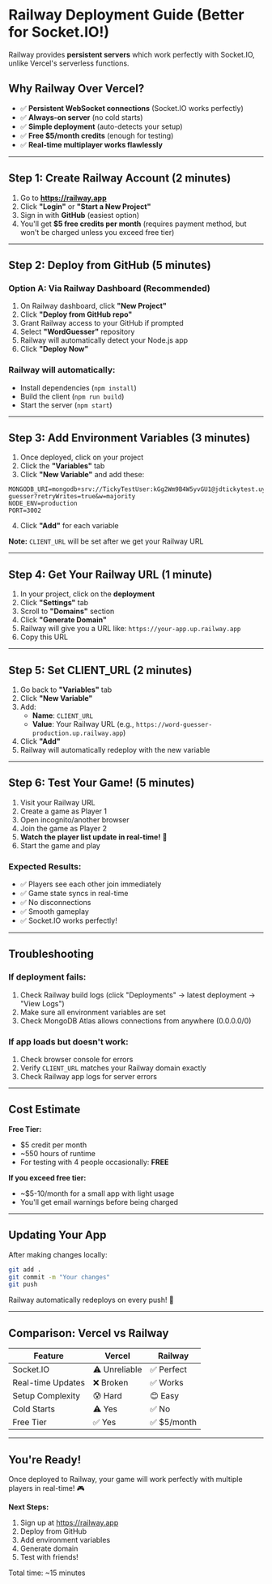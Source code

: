 # Railway Deployment Guide (Better for Socket.IO!)

Railway provides **persistent servers** which work perfectly with Socket.IO, unlike Vercel's serverless functions.

## Why Railway Over Vercel?
- ✅ **Persistent WebSocket connections** (Socket.IO works perfectly)
- ✅ **Always-on server** (no cold starts)
- ✅ **Simple deployment** (auto-detects your setup)
- ✅ **Free $5/month credits** (enough for testing)
- ✅ **Real-time multiplayer works flawlessly**

---

## Step 1: Create Railway Account (2 minutes)

1. Go to **https://railway.app**
2. Click **"Login"** or **"Start a New Project"**
3. Sign in with **GitHub** (easiest option)
4. You'll get **$5 free credits per month** (requires payment method, but won't be charged unless you exceed free tier)

---

## Step 2: Deploy from GitHub (5 minutes)

### Option A: Via Railway Dashboard (Recommended)

1. On Railway dashboard, click **"New Project"**
2. Click **"Deploy from GitHub repo"**
3. Grant Railway access to your GitHub if prompted
4. Select **"WordGuesser"** repository
5. Railway will automatically detect your Node.js app
6. Click **"Deploy Now"**

### Railway will automatically:
- Install dependencies (`npm install`)
- Build the client (`npm run build`)
- Start the server (`npm start`)

---

## Step 3: Add Environment Variables (3 minutes)

1. Once deployed, click on your project
2. Click the **"Variables"** tab
3. Click **"New Variable"** and add these:

```
MONGODB_URI=mongodb+srv://TickyTestUser:kGg2Wm9B4W5yvGU1@jdtickytest.uybysp2.mongodb.net/word-guesser?retryWrites=true&w=majority
NODE_ENV=production
PORT=3002
```

4. Click **"Add"** for each variable

**Note:** `CLIENT_URL` will be set after we get your Railway URL

---

## Step 4: Get Your Railway URL (1 minute)

1. In your project, click on the **deployment**
2. Click **"Settings"** tab
3. Scroll to **"Domains"** section
4. Click **"Generate Domain"**
5. Railway will give you a URL like: `https://your-app.up.railway.app`
6. Copy this URL

---

## Step 5: Set CLIENT_URL (2 minutes)

1. Go back to **"Variables"** tab
2. Click **"New Variable"**
3. Add:
   - **Name**: `CLIENT_URL`
   - **Value**: Your Railway URL (e.g., `https://word-guesser-production.up.railway.app`)
4. Click **"Add"**
5. Railway will automatically redeploy with the new variable

---

## Step 6: Test Your Game! (5 minutes)

1. Visit your Railway URL
2. Create a game as Player 1
3. Open incognito/another browser
4. Join the game as Player 2
5. **Watch the player list update in real-time!** 🎉
6. Start the game and play

### Expected Results:
- ✅ Players see each other join immediately
- ✅ Game state syncs in real-time
- ✅ No disconnections
- ✅ Smooth gameplay
- ✅ Socket.IO works perfectly!

---

## Troubleshooting

### If deployment fails:
1. Check Railway build logs (click "Deployments" → latest deployment → "View Logs")
2. Make sure all environment variables are set
3. Check MongoDB Atlas allows connections from anywhere (0.0.0.0/0)

### If app loads but doesn't work:
1. Check browser console for errors
2. Verify `CLIENT_URL` matches your Railway domain exactly
3. Check Railway app logs for server errors

---

## Cost Estimate

**Free Tier:**
- $5 credit per month
- ~550 hours of runtime
- For testing with 4 people occasionally: **FREE**

**If you exceed free tier:**
- ~$5-10/month for a small app with light usage
- You'll get email warnings before being charged

---

## Updating Your App

After making changes locally:

```bash
git add .
git commit -m "Your changes"
git push
```

Railway automatically redeploys on every push! 🚀

---

## Comparison: Vercel vs Railway

| Feature | Vercel | Railway |
|---------|--------|---------|
| Socket.IO | ⚠️ Unreliable | ✅ Perfect |
| Real-time Updates | ❌ Broken | ✅ Works |
| Setup Complexity | 😰 Hard | 😊 Easy |
| Cold Starts | ⚠️ Yes | ✅ No |
| Free Tier | ✅ Yes | ✅ $5/month |

---

## You're Ready!

Once deployed to Railway, your game will work perfectly with multiple players in real-time! 🎮

**Next Steps:**
1. Sign up at https://railway.app
2. Deploy from GitHub
3. Add environment variables
4. Generate domain
5. Test with friends!

Total time: ~15 minutes

